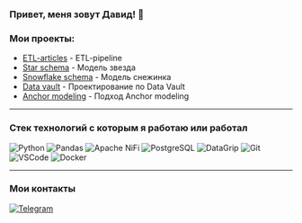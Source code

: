 ### Привет, меня зовут Давид! 👋


### Мои проекты:
- [ETL-articles](https://github.com/5david-hub5/ETL-articles/tree/main) - ETL-pipeline
- [Star schema](https://github.com/5david-hub5/model-star) - Модель звезда
- [Snowflake schema](https://github.com/5david-hub5/model-snowflake) - Модель снежинка
- [Data vault](https://github.com/5david-hub5/model-data-vault) - Проектирование по Data Vault
- [Anchor modeling](https://github.com/5david-hub5/model-anchor) - Подход Anchor modeling

***
### Cтек технологий с которым я работаю или работал
![Python](https://img.shields.io/badge/-Python-3776AB?logo=python&logoColor=white)
![Pandas](https://img.shields.io/badge/-Pandas-150458?logo=pandas&logoColor=white)
![Apache NiFi](https://img.shields.io/badge/-Apache%20NiFi-D22128%3Flogo%3Dapache%26logoColor%3Dwhite)
![PostgreSQL](https://img.shields.io/badge/-PostgreSQL-336791?logo=postgresql&logoColor=white)
![DataGrip](https://img.shields.io/badge/-DataGrip-000000?logo=datagrip&logoColor=white)
![Git](https://img.shields.io/badge/-Git-F05032?logo=git&logoColor=white)
![VSCode](https://img.shields.io/badge/-VSCode-007ACC?logo=visual-studio-code&logoColor=white)
![Docker](https://img.shields.io/badge/-Docker-2496ED?logo=docker&logoColor=white)
***
### Мои контакты
[![Telegram](https://img.shields.io/badge/-Telegram-2CA5E0?style=flat&logo=telegram&logoColor=white)](https://t.me/David_Agababyan5)
